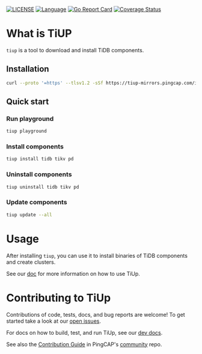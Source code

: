 [![LICENSE](https://img.shields.io/github/license/pingcap/tidb.svg)](https://github.com/pingcap/tiup/blob/master/LICENSE)
[![Language](https://img.shields.io/badge/Language-Go-blue.svg)](https://golang.org/)
[![Go Report Card](https://goreportcard.com/badge/github.com/pingcap/tiup)](https://goreportcard.com/badge/github.com/pingcap/tiup)
[![Coverage Status](https://codecov.io/gh/pingcap-incubator/tiup/branch/master/graph/badge.svg)](https://codecov.io/gh/pingcap-incubator/tiup/)

# What is TiUP

`tiup` is a tool to download and install TiDB components.

## Installation

```sh
curl --proto '=https' --tlsv1.2 -sSf https://tiup-mirrors.pingcap.com/install.sh | sh
```

## Quick start

### Run playground

```sh
tiup playground
```

### Install components

```sh
tiup install tidb tikv pd
```

### Uninstall components

```sh
tiup uninstall tidb tikv pd
```

### Update components

```sh
tiup update --all
```

# Usage
After installing `tiup`, you can use it to install binaries of TiDB components and create clusters.

See our [doc](doc/user/README.md) for more information on how to use TiUp.

# Contributing to TiUp

Contributions of code, tests, docs, and bug reports are welcome! To get started take a look at our [open issues](https://github.com/pingcap/tiup/issues).

For docs on how to build, test, and run TiUp, see our [dev docs](docs/dev/README.md).

See also the [Contribution Guide](https://github.com/pingcap/community/blob/master/CONTRIBUTING.md) in PingCAP's
[community](https://github.com/pingcap/community) repo.

